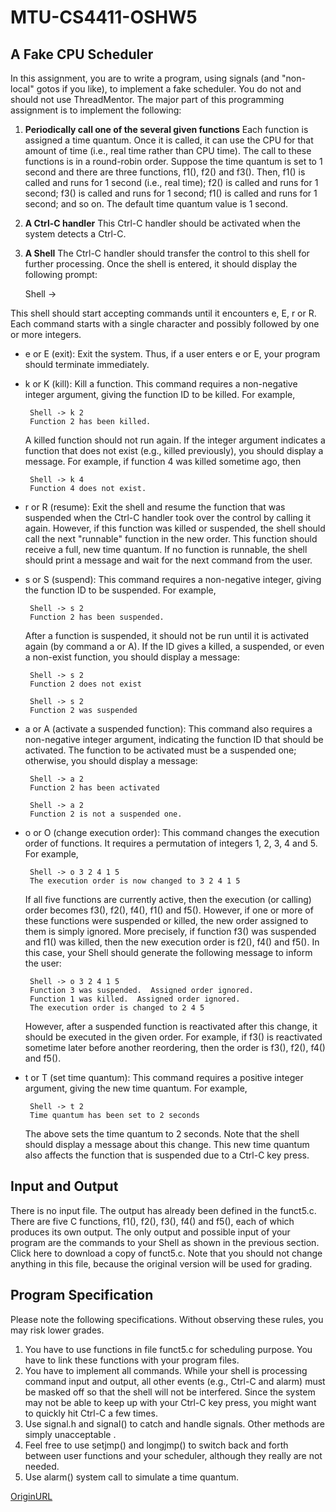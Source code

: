 # MTU-CS4411-OSHW5
## A Fake CPU Scheduler
In this assignment, you are to write a program, using signals (and "non-local" gotos if you like), to implement a fake scheduler. You do not and should not use ThreadMentor.
The major part of this programming assignment is to implement the following:

  1. **Periodically call one of the several given functions**
  Each function is assigned a time quantum. Once it is called, it can use the CPU for that amount of time (i.e., real time rather than CPU time). The call to these functions is in a round-robin order. Suppose the time quantum is set to 1 second and there are three functions, f1(), f2() and f3(). Then, f1() is called and runs for 1 second (i.e., real time); f2() is called and runs for 1 second; f3() is called and runs for 1 second; f1() is called and runs for 1 second; and so on. The default time quantum value is 1 second.
  2. **A Ctrl-C handler**
  This Ctrl-C handler should be activated when the system detects a Ctrl-C.
  3. **A Shell**
  The Ctrl-C handler should transfer the control to this shell for further processing. Once the shell is entered, it should display the following prompt:

      Shell ->
      
  This shell should start accepting commands until it encounters e, E, r or R. Each command starts with a single character and possibly followed by one or more integers.

   - e or E (exit): Exit the system. Thus, if a user enters e or E, your program should terminate immediately.
   - k or K (kill): Kill a function. This command requires a non-negative integer argument, giving the function ID to be killed. For example,

          Shell -> k 2
          Function 2 has been killed.
          
     A killed function should not run again. If the integer argument indicates a function that does not exist (e.g., killed previously), you should display a message. For example, if function 4 was killed sometime ago, then

          Shell -> k 4
          Function 4 does not exist.

   - r or R (resume): Exit the shell and resume the function that was suspended when the Ctrl-C handler took over the control by calling it again. However, if this function was killed or suspended, the shell should call the next "runnable" function in the new order. This function should receive a full, new time quantum. If no function is runnable, the shell should print a message and wait for the next command from the user.
   - s or S (suspend): This command requires a non-negative integer, giving the function ID to be suspended. For example,

          Shell -> s 2
          Function 2 has been suspended.

     After a function is suspended, it should not be run until it is activated again (by command a or A). If the ID gives a killed, a suspended, or even a non-exist function, you should display a message:

          Shell -> s 2
          Function 2 does not exist

          Shell -> s 2
          Function 2 was suspended

   - a or A (activate a suspended function): This command also requires a non-negative integer argument, indicating the function ID that should be activated. The function to be activated must be a suspended one; otherwise, you should display a message:

          Shell -> a 2
          Function 2 has been activated

          Shell -> a 2
          Function 2 is not a suspended one.

   - o or O (change execution order): This command changes the execution order of functions. It requires a permutation of integers 1, 2, 3, 4 and 5. For example,

          Shell -> o 3 2 4 1 5
          The execution order is now changed to 3 2 4 1 5

     If all five functions are currently active, then the execution (or calling) order becomes f3(), f2(), f4(), f1() and f5(). However, if one or more of these functions were suspended or killed, the new order assigned to them is simply ignored. More precisely, if function f3() was suspended and f1() was killed, then the new execution order is f2(), f4() and f5(). In this case, your Shell should generate the following message to inform the user:

          Shell -> o 3 2 4 1 5
          Function 3 was suspended.  Assigned order ignored.
          Function 1 was killed.  Assigned order ignored.
          The execution order is changed to 2 4 5

     However, after a suspended function is reactivated after this change, it should be executed in the given order. For example, if f3() is reactivated sometime later before another reordering, then the order is f3(), f2(), f4() and f5().

   - t or T (set time quantum): This command requires a positive integer argument, giving the new time quantum. For example,

          Shell -> t 2
          Time quantum has been set to 2 seconds

     The above sets the time quantum to 2 seconds. Note that the shell should display a message about this change. This new time quantum also affects the function that is suspended due to a Ctrl-C key press.

## Input and Output
There is no input file. The output has already been defined in the funct5.c. There are five C functions, f1(), f2(), f3(), f4() and f5(), each of which produces its own output. The only output and possible input of your program are the commands to your Shell as shown in the previous section.
Click here to download a copy of funct5.c. Note that you should not change anything in this file, because the original version will be used for grading.

## Program Specification
Please note the following specifications. Without observing these rules, you may risk lower grades.

   1. You have to use functions in file funct5.c for scheduling purpose. You have to link these functions with your program files.
   2. You have to implement all commands. While your shell is processing command input and output, all other events (e.g., Ctrl-C and alarm) must be masked off so that the shell will not be interfered. Since the system may not be able to keep up with your Ctrl-C key press, you might want to quickly hit Ctrl-C a few times.
   3. Use signal.h and signal() to catch and handle signals. Other methods are simply unacceptable .
   4. Feel free to use setjmp() and longjmp() to switch back and forth between user functions and your scheduler, although they really are not needed.
   5. Use alarm() system call to simulate a time quantum.

[OriginURL](https://pages.mtu.edu/~shene/FORUM/Taiwan-Forum/ComputerScience/003-OS/PROG/PG5/prog5.html)
